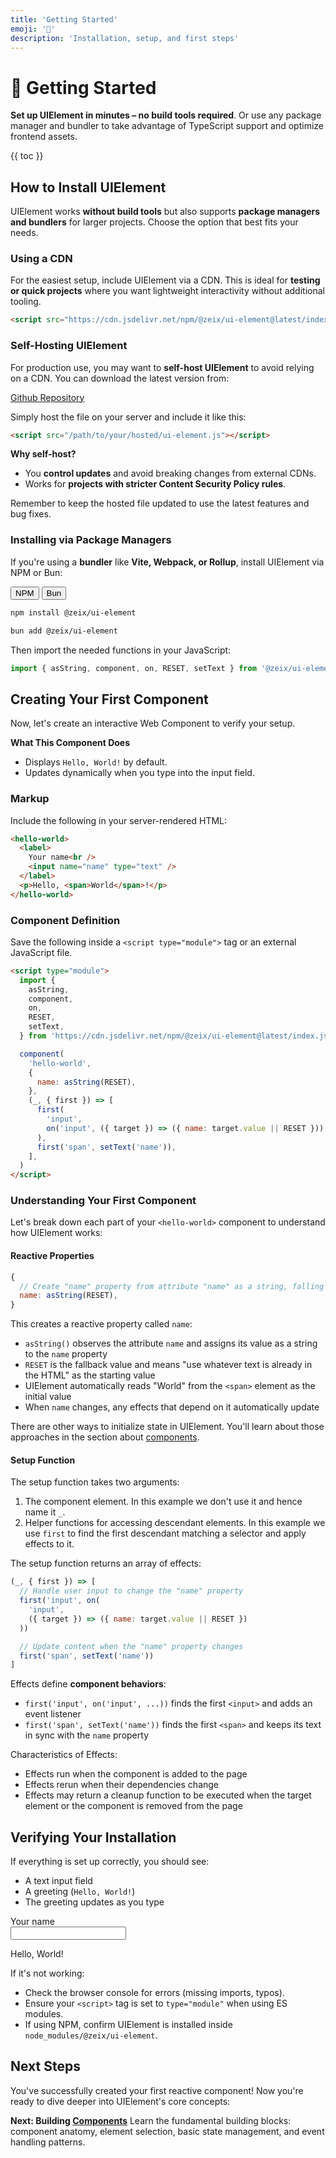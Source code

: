 ```yaml
---
title: 'Getting Started'
emoji: '🚀'
description: 'Installation, setup, and first steps'
---
```


<section-hero>

# 🚀 Getting Started

<div>
  <p class="lead"><strong>Set up UIElement in minutes – no build tools required</strong>. Or use any package manager and bundler to take advantage of TypeScript support and optimize frontend assets.</p>
  {{ toc }}
</div>
</section-hero>

<section>

## How to Install UIElement

UIElement works **without build tools** but also supports **package managers and bundlers** for larger projects. Choose the option that best fits your needs.

### Using a CDN

For the easiest setup, include UIElement via a CDN. This is ideal for **testing or quick projects** where you want lightweight interactivity without additional tooling.

```html (page.html)
<script src="https://cdn.jsdelivr.net/npm/@zeix/ui-element@latest/index.js"></script>
```

</section>

<section>

### Self-Hosting UIElement

For production use, you may want to **self-host UIElement** to avoid relying on a CDN. You can download the latest version from:

<a href="https://github.com/zeixcom/ui-element/blob/main/index.js" target="_blank">Github Repository</a>

Simply host the file on your server and include it like this:

```html (page.html)
<script src="/path/to/your/hosted/ui-element.js"></script>
```

**Why self-host?**

- You **control updates** and avoid breaking changes from external CDNs.
- Works for **projects with stricter Content Security Policy rules**.

Remember to keep the hosted file updated to use the latest features and bug fixes.

</section>

<section>

### Installing via Package Managers

If you're using a **bundler** like **Vite, Webpack, or Rollup**, install UIElement via NPM or Bun:

<module-tabgroup>
<div role="tablist">
<button role="tab" id="trigger_installation-npm" aria-controls="panel_installation-npm" aria-selected="true" tabindex="0">NPM</button>
<button role="tab" id="trigger_installation-bun" aria-controls="panel_installation-bun" aria-selected="false" tabindex="-1">Bun</button>
</div>
<div role="tabpanel" id="panel_installation-npm" aria-labelledby="trigger_installation-npm">

```bash (user@computer project %)
npm install @zeix/ui-element
```

</div>
<div role="tabpanel" id="panel_installation-bun" aria-labelledby="trigger_installation-bun">

```bash (user@computer project %)
bun add @zeix/ui-element
```

</div>
</module-tabgroup>

Then import the needed functions in your JavaScript:

```js (main.js)
import { asString, component, on, RESET, setText } from '@zeix/ui-element'
```

</section>

<section>

## Creating Your First Component

Now, let's create an interactive Web Component to verify your setup.

**What This Component Does**

- Displays `Hello, World!` by default.
- Updates dynamically when you type into the input field.

### Markup

Include the following in your server-rendered HTML:

```html (page.html)
<hello-world>
  <label>
    Your name<br />
    <input name="name" type="text" />
  </label>
  <p>Hello, <span>World</span>!</p>
</hello-world>
```

### Component Definition

Save the following inside a `<script type="module">` tag or an external JavaScript file.

```html (page.html)
<script type="module">
  import {
    asString,
    component,
    on,
    RESET,
    setText,
  } from 'https://cdn.jsdelivr.net/npm/@zeix/ui-element@latest/index.js'

  component(
    'hello-world',
    {
      name: asString(RESET),
    },
    (_, { first }) => [
      first(
        'input',
        on('input', ({ target }) => ({ name: target.value || RESET })),
      ),
      first('span', setText('name')),
    ],
  )
</script>
```

### Understanding Your First Component

Let's break down each part of your `<hello-world>` component to understand how UIElement works:

#### Reactive Properties

```js
{
  // Create "name" property from attribute "name" as a string, falling back to server-rendered content
  name: asString(RESET),
}
```

This creates a reactive property called `name`:

- `asString()` observes the attribute `name` and assigns its value as a string to the `name` property
- `RESET` is the fallback value and means "use whatever text is already in the HTML" as the starting value
- UIElement automatically reads "World" from the `<span>` element as the initial value
- When `name` changes, any effects that depend on it automatically update

There are other ways to initialize state in UIElement. You'll learn about those approaches in the section about [components](components.html).

#### Setup Function

The setup function takes two arguments:

1. The component element. In this example we don't use it and hence name it `_`.
2. Helper functions for accessing descendant elements. In this example we use `first` to find the first descendant matching a selector and apply effects to it.

The setup function returns an array of effects:

```js
(_, { first }) => [
  // Handle user input to change the "name" property
  first('input', on(
    'input',
    ({ target }) => ({ name: target.value || RESET })
  ))

  // Update content when the "name" property changes
  first('span', setText('name'))
]
```

Effects define **component behaviors**:

- `first('input', on('input', ...))` finds the first `<input>` and adds an event listener
- `first('span', setText('name'))` finds the first `<span>` and keeps its text in sync with the `name` property

Characteristics of Effects:

- Effects run when the component is added to the page
- Effects rerun when their dependencies change
- Effects may return a cleanup function to be executed when the target element or the component is removed from the page

</section>

<section>

## Verifying Your Installation

If everything is set up correctly, you should see:

- A text input field
- A greeting (`Hello, World!`)
- The greeting updates as you type

<module-demo>
	<div class="preview">
		<hello-world>
			<label>Your name<br>
				<input name="name" type="text">
			</label>
			<p>Hello, <span>World</span>!</p>
		</hello-world>
	</div>
</module-demo>

If it's not working:

- Check the browser console for errors (missing imports, typos).
- Ensure your `<script>` tag is set to `type="module"` when using ES modules.
- If using NPM, confirm UIElement is installed inside `node_modules/@zeix/ui-element`.

</section>

<section>

## Next Steps

You've successfully created your first reactive component! Now you're ready to dive deeper into UIElement's core concepts:

**Next: Building [Components](components.html)**
Learn the fundamental building blocks: component anatomy, element selection, basic state management, and event handling patterns.

</section>
